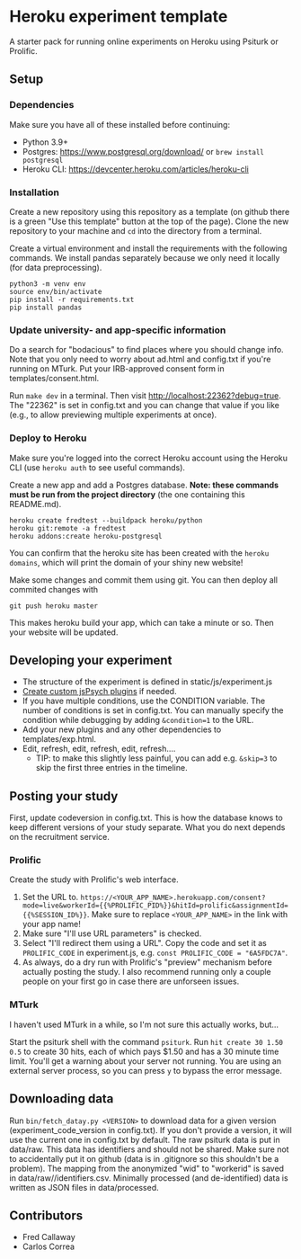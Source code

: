 # Heroku experiment template

A starter pack for running online experiments on Heroku using Psiturk or Prolific.

## Setup

### Dependencies

Make sure you have all of these installed before continuing:

- Python 3.9+ 
- Postgres: https://www.postgresql.org/download/ or `brew install postgresql`
- Heroku CLI: https://devcenter.heroku.com/articles/heroku-cli

### Installation

Create a new repository using this repository as a template (on github there is a green "Use this template" button at the top of the page). Clone the new repository to your machine and `cd` into the directory from a terminal.

Create a virtual environment and install the requirements with the following commands. We install pandas separately because we only need it locally (for data preprocessing).
```
python3 -m venv env
source env/bin/activate   
pip install -r requirements.txt
pip install pandas
```

### Update university- and app-specific information

Do a search for "bodacious" to find places where you should change info. Note that you only need to worry about ad.html and config.txt if you're running on MTurk. Put your IRB-approved consent form in templates/consent.html.

Run `make dev` in a terminal. Then visit [http://localhost:22362?debug=true](http://localhost:22362). The "22362" is set in config.txt and you can change that value if you like (e.g., to allow previewing multiple experiments at once).

### Deploy to Heroku

Make sure you're logged into the correct Heroku account using the Heroku CLI (use `heroku auth` to see useful commands).

Create a new app and add a Postgres database. **Note: these commands must be run from the project directory** (the one containing this README.md).
```
heroku create fredtest --buildpack heroku/python
heroku git:remote -a fredtest
heroku addons:create heroku-postgresql
```
You can confirm that the heroku site has been created with the `heroku domains`, which will print the domain of your shiny new website!

Make some changes and commit them using git. You can then deploy all commited changes with
```
git push heroku master
```

This makes heroku build your app, which can take a minute or so. Then your website will be updated.

## Developing your experiment

- The structure of the experiment is defined in static/js/experiment.js
- [Create custom jsPsych plugins](https://www.jspsych.org/overview/plugins/#creating-a-new-plugin) if needed.
- If you have multiple conditions, use the CONDITION variable. The number of conditions is set in config.txt. You can manually specify the condition while debugging by adding `&condition=1` to the URL.
- Add your new plugins and any other dependencies to templates/exp.html.
- Edit, refresh, edit, refresh, edit, refresh....
    - TIP: to make this slightly less painful, you can add e.g. `&skip=3` to skip the first three entries in the timeline.

## Posting your study

First, update codeversion in config.txt. This is how the database knows to keep different versions of your study separate. What you do next depends on the recruitment service.

### Prolific

Create the study with Prolific's web interface. 

1. Set the URL to. `https://<YOUR_APP_NAME>.herokuapp.com/consent?mode=live&workerId={{%PROLIFIC_PID%}}&hitId=prolific&assignmentId={{%SESSION_ID%}}`. Make sure to replace `<YOUR_APP_NAME>` in the link with your app name!
2. Make sure "I'll use URL parameters" is checked.
3. Select "I'll redirect them using a URL". Copy the code and set it as `PROLIFIC_CODE` in experiment.js, e.g. `const PROLIFIC_CODE = "6A5FDC7A"`.
4. As always, do a dry run with Prolific's "preview" mechanism before actually posting the study. I also recommend running only a couple people on your first go in case there are unforseen issues.

### MTurk

I haven't used MTurk in a while, so I'm not sure this actually works, but...

Start the psiturk shell with the command `psiturk`. Run `hit create 30 1.50 0.5` to create 30 hits, each of which pays $1.50 and has a 30 minute time limit. You'll get a warning about your server not running. You are using an external server process, so you can press `y` to bypass the error message.

## Downloading data

Run `bin/fetch_datay.py <VERSION>` to download data for a given version (experiment_code_version in config.txt). If you don't provide a version, it will use the current one in config.txt by default. The raw psiturk data is put in data/raw. This data has identifiers and should not be shared. Make sure not to accidentally put it on github (data is in .gitignore so this shouldn't be a problem). The mapping from the anonymized "wid" to "workerid" is saved in data/raw/<VERSION>/identifiers.csv. Minimally processed (and de-identified) data is written as JSON files in data/processed.

## Contributors

- Fred Callaway
- Carlos Correa
